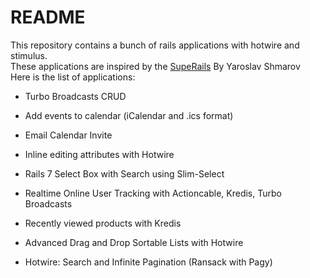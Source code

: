 # README

This repository contains a bunch of rails applications with hotwire and stimulus. <br/>
These applications are inspired by the [SupeRails](https://www.youtube.com/@SupeRails) By Yaroslav Shmarov <br/>
Here is the list of applications: <br/>

* Turbo Broadcasts CRUD

* Add events to calendar (iCalendar and .ics format) 

* Email Calendar Invite

* Inline editing attributes with Hotwire

* Rails 7 Select Box with Search using Slim-Select

* Realtime Online User Tracking with Actioncable, Kredis, Turbo Broadcasts

* Recently viewed products with Kredis

* Advanced Drag and Drop Sortable Lists with Hotwire

* Hotwire: Search and Infinite Pagination (Ransack with Pagy)
